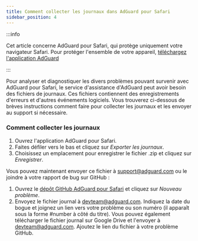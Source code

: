 ```yaml
---
title: Comment collecter les journaux dans AdGuard pour Safari
sidebar_position: 4
---
```


:::info

Cet article concerne AdGuard pour Safari, qui protège uniquement votre navigateur Safari. Pour protéger l'ensemble de votre appareil, [téléchargez l'application AdGuard](https://agrd.io/download-kb-adblock)

:::

Pour analyser et diagnostiquer les divers problèmes pouvant survenir avec AdGuard pour Safari, le service d'assistance d'AdGuard peut avoir besoin des fichiers de journaux. Ces fichiers contiennent des enregistrements d'erreurs et d'autres événements logiciels. Vous trouverez ci-dessous de brèves instructions comment faire pour collecter les journaux et les envoyer au support si nécessaire.

### Comment collecter les journaux

1. Ouvrez l'application AdGuard pour Safari.
2. Faites défiler vers le bas et cliquez sur _Exporter les journaux_.
3. Choisissez un emplacement pour enregistrer le fichier .zip et cliquez sur _Enregistrer_.

Vous pouvez maintenant envoyer ce fichier à support@adguard.com ou le joindre à votre rapport de bug sur GitHub :

1. Ouvrez le [dépôt GitHub AdGuard pour Safari](https://github.com/AdguardTeam/AdGuardForSafari/issues) et cliquez sur _Nouveau problème_.
2. Envoyez le fichier journal à devteam@adguard.com. Indiquez la date du bogue et joignez un lien vers votre problème ou son numéro (il apparaît sous la forme #number à côté du titre).
   Vous pouvez également télécharger le fichier journal sur Google Drive et l'envoyer à devteam@adguard.com. Ajoutez le lien du fichier à votre problème GitHub.
